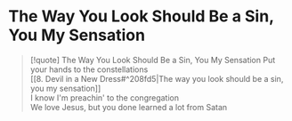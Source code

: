 # The Way You Look Should Be a Sin, You My Sensation

> [!quote] The Way You Look Should Be a Sin, You My Sensation
Put your hands to the constellations  
[[8. Devil in a New Dress#^208fd5|The way you look should be a sin, you my sensation]]  
I know I'm preachin' to the congregation  
We love Jesus, but you done learned a lot from Satan
